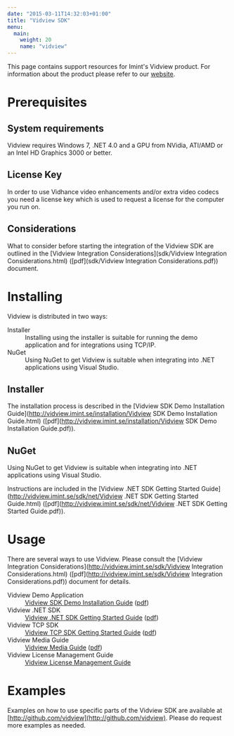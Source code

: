 ```yaml
---
date: "2015-03-11T14:32:03+01:00"
title: "Vidview SDK"
menu:
  main:
    weight: 20
    name: "vidview"
---
```

This page contains support resources for Imint's Vidview product. For information about the product please refer to our [website](http://imint.se/products/vidview).

# Prerequisites

## System requirements

Vidview requires Windows 7, .NET 4.0 and a GPU from NVidia, ATI/AMD or an Intel HD Graphics 3000 or better.

## License Key

In order to use Vidhance video enhancements and/or extra video codecs you need a license key which is used to request a license for the computer you run on.

## Considerations

What to consider before starting the integration of the Vidview SDK are outlined in the [Vidview Integration Considerations](sdk/Vidview Integration Considerations.html) ([pdf](sdk/Vidview Integration Considerations.pdf)) document.

# Installing

Vidview is distributed in two ways:
<dl>
	<dt>Installer</dt>
	<dd>Installing using the installer is suitable for running the demo application and for integrations using TCP/IP.</dd>
	<dt>NuGet</dt>
	<dd>Using NuGet to get Vidview is suitable when integrating into .NET applications using Visual Studio.</dd>
</dl>

## Installer

The installation process is described in the [Vidview SDK Demo Installation Guide](http://vidview.imint.se/installation/Vidview SDK Demo Installation Guide.html) ([pdf](http://vidview.imint.se/installation/Vidview SDK Demo Installation Guide.pdf)).

<!--
Download the installer from [here](installation/Imint.Installer.exe) and make sure to have your license key ready.
-->

## NuGet

Using NuGet to get Vidview is suitable when integrating into .NET applications using Visual Studio.

Instructions are included in the [Vidview .NET SDK Getting Started Guide](http://vidview.imint.se/sdk/net/Vidview .NET SDK Getting Started Guide.html) ([pdf](http://vidview.imint.se/sdk/net/Vidview .NET SDK Getting Started Guide.pdf)).

# Usage

There are several ways to use Vidview. Please consult the [Vidview Integration Considerations](http://vidview.imint.se/sdk/Vidview Integration Considerations.html) ([pdf](http://vidview.imint.se/sdk/Vidview Integration Considerations.pdf)) document for details.

<dl>
	<dt>Vidview Demo Application</dt>
	<dd><a href="http://vidview.imint.se/installation/Vidview SDK Demo Installation Guide.html">Vidview SDK Demo Installation Guide</a> (<a href="http://vidview.imint.se/installation/Vidview SDK Demo Installation Guide.pdf">pdf</a>)</dd>
	<dt>Vidview .NET SDK</dt>
	<dd><a href="http://vidview.imint.se/sdk/net/Vidview .NET SDK Getting Started Guide.html">Vidview .NET SDK Getting Started Guide</a> (<a href="http://vidview.imint.se/sdk/net/Vidview .NET SDK Getting Started Guide.pdf">pdf</a>)</dd>
	<dt>Vidview TCP SDK</dt>
	<dd><a href="http://vidview.imint.se/sdk/tcp/Vidview TCP SDK Getting Started Guide.html">Vidview TCP SDK Getting Started Guide</a> (<a href="http://vidview.imint.se/sdk/tcp/Vidview TCP SDK Getting Started Guide.pdf">pdf</a>)</dd>
	<dt>Vidview Media Guide</dt>
	<dd><a href="http://vidview.imint.se/media/Vidview Media Guide.html">Vidview Media Guide</a> (<a href="http://vidview.imint.se/media/Vidview Media Guide.pdf">pdf</a>)</dd>
	<dt>Vidview License Management Guide</dt>
	<dd><a href="http://vidview.imint.se/license/Vidview License Management Guide.html">Vidview License Management Guide</a></dd>
</dl>

# Examples

Examples on how to use specific parts of the Vidview SDK are available at [http://github.com/vidview](http://github.com/vidview). Please do request more examples as needed.
